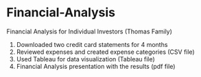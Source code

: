 # Financial-Analysis
Financial Analysis for Individual Investors (Thomas Family) 
1. Downloaded two credit card statements for 4 months
2. Reviewed expenses and created expense categories (CSV file)
3. Used Tableau for data visualization (Tableau file)
4. Financial Analysis presentation with the results (pdf file)
